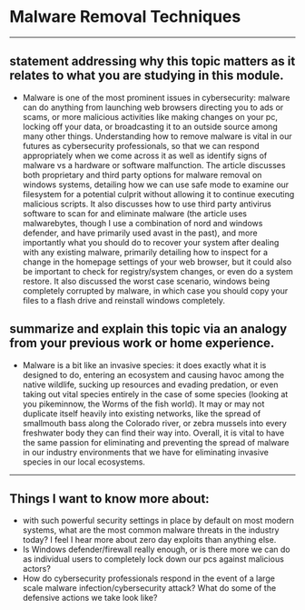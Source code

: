 # Malware Removal Techniques
---
## statement addressing why this topic matters as it relates to what you are studying in this module. 
- Malware is one of the most prominent issues in cybersecurity: malware can do anything from launching web browsers directing you to ads or scams, or more malicious activities like making changes on your pc, locking off your data, or broadcasting it to an outside source among many other things. Understanding how to remove malware is vital in our futures as cybersecurity professionals, so that we can respond appropriately when we come across it as well as identify signs of malware vs a hardware or software malfunction. The article discusses both proprietary and third party options for malware removal on windows systems, detailing how we can use safe mode to examine our filesystem for a potential culprit without allowing it to continue executing malicious scripts. It also discusses how to use third party antivirus software to scan for and eliminate malware (the article uses malwarebytes, though I use a combination of nord and windows defender, and have primarily used avast in the past), and more importantly what you should do to recover your system after dealing with any existing malware, primarily detailing how to inspect for a change in the homepage settings of your web browser, but it could also be important to check for registry/system changes, or even do a system restore. It also discussed the worst case scenario, windows being completely corrupted by malware, in which case you should copy your files to a flash drive and reinstall windows completely.
## summarize and explain this topic via an analogy from your previous work or home experience.
- Malware is a bit like an invasive species: it does exactly what it is designed to do, entering an ecosystem and causing havoc among the native wildlife, sucking up resources and evading predation, or even taking out vital species entirely in the case of some species (looking at you pikeminnow, the Worms of the fish world). It may or may not duplicate itself heavily into existing networks, like the spread of smallmouth bass along the Colorado river, or zebra mussels into every freshwater body they can find their way into. Overall, it is vital to have the same passion for eliminating and preventing the spread of malware in our industry environments that we have for eliminating invasive species in our local ecosystems.
---
## Things I want to know more about:
- with such powerful security settings in place by default on most modern systems, what are the most common malware threats in the industry today? I feel I hear more about zero day exploits than anything else.
- Is Windows defender/firewall really enough, or is there more we can do as individual users to completely lock down our pcs against malicious actors?
- How do cybersecurity professionals respond in the event of a large scale malware infection/cybersecurity attack? What do some of the defensive actions we take look like?
